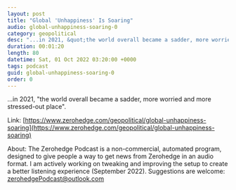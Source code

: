 ```yaml
---
layout: post
title: "Global 'Unhappiness' Is Soaring"
audio: global-unhappiness-soaring-0
category: geopolitical
desc: "...in 2021, &quot;the world overall became a sadder, more worried and more stressed-out place&quot;."
duration: 00:01:20
length: 80
datetime: Sat, 01 Oct 2022 03:20:00 +0000
tags: podcast
guid: global-unhappiness-soaring-0
order: 0
---
```

...in 2021, &quot;the world overall became a sadder, more worried and more stressed-out place&quot;.

Link: [https://www.zerohedge.com/geopolitical/global-unhappiness-soaring](https://www.zerohedge.com/geopolitical/global-unhappiness-soaring)

About: The Zerohedge Podcast is a non-commercial, automated program, designed to give people a way to get news from Zerohedge in an audio format.  I am actively working on tweaking and improving the setup to create a better listening experience (September 2022).  Suggestions are welcome: [zerohedgePodcast@outlook.com](mailto:zerohedgePodcast@outlook.com)